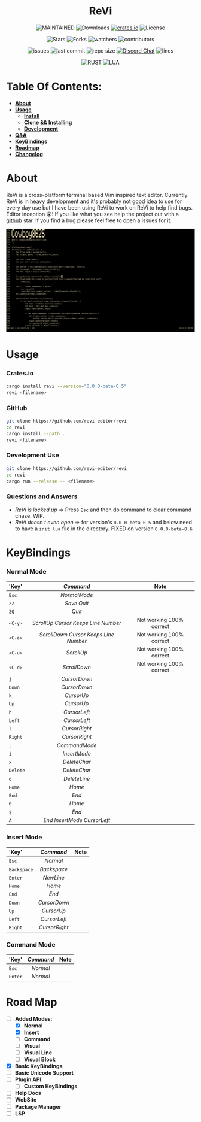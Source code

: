 <h1 align="center"> ReVi </h1>
<p align="center">
  <a><img alt="MAINTAINED" src="https://img.shields.io/badge/Maintained%3F-yes-green.svg"></a>
  <a><img alt="Downloads" src="https://img.shields.io/crates/d/revi"></a>
  <a href="https://crates.io/crates/revi"><img alt="crates.io" src="https://img.shields.io/crates/v/revi.svg"></a>
  <a><img alt="License" src="https://img.shields.io/badge/License-MIT-blue.svg"></a>
</p>
<p align="center">
  <a><img alt="Stars" src="https://img.shields.io/github/stars/revi-editor/revi?style=social"></a>
  <a><img alt="Forks" src="https://img.shields.io/github/forks/revi-editor/revi?style=social"></a>
  <a><img alt="watchers" src="https://img.shields.io/github/watchers/revi-editor/revi?style=social"></a>
  <a><img alt="contributors" src="https://img.shields.io/github/contributors/revi-editor/revi"></a>
</p>
<p align="center">
  <a><img alt="issues" src="https://img.shields.io/github/issues/revi-editor/revi"></a>
  <a><img alt="last commit" src="https://img.shields.io/github/last-commit/revi-editor/revi"></a>
  <a><img alt="repo size" src="https://img.shields.io/github/repo-size/revi-editor/revi"></a> <a href="https://discord.gg/KwnGX8P"><img alt="Discord Chat" src="https://img.shields.io/discord/509849754155614230"></a>
  <a><img alt="lines" src="https://img.shields.io/tokei/lines/github/revi-editor/revi"></a>
</p>
<p align="center">
  <a><img alt="RUST" src="https://img.shields.io/badge/Rust-000000?style=for-the-badge&logo=rust&logoColor=white"></a>
  <a><img alt="LUA" src="https://img.shields.io/badge/Lua-2C2D72?style=for-the-badge&logo=lua&logoColor=white"></a>
</p>

# Table Of Contents:

  - [**About**](#about)
  - [**Usage**](#usage)
    - [**Install**](#cratesio)
    - [**Clone && Installing**](#github)
    - [**Development**](#development-use)
  - [**Q&A**](#questions-and-answers)
  - [**KeyBindings**](#keybindings)
  - [**Roadmap**](#road-map)
  - [**Changelog**](./CHANGELOG.md)

# About

ReVi is a cross-platform terminal based Vim inspired text editor.
Currently ReVi is in heavy development and it's probably not good idea to use for every day use
but I have been using ReVi to work on ReVi to help find bugs. Editor inception 😲!
If you like what you see help the project out with a [github](https://github.com/revi-editor/revi) star.
If you find a bug please feel free to open a issues for it.

<p align="center">
  <a><img alt="Image" src="./snapshots/line_numbers.png"></a>
</p>


# Usage

### **Crates.io**
```sh
cargo install revi --version="0.0.0-beta-0.5"
revi <filename>
```
### **GitHub**
```sh
git clone https://github.com/revi-editor/revi
cd revi
cargo install --path .
revi <filename>
```

### **Development Use**
```sh
git clone https://github.com/revi-editor/revi
cd revi
cargo run --release -- <filename>
```

### **Questions and Answers**

- *ReVi is locked up* => Press `Esc` and then do command to clear command chase.  WIP.
- *ReVi doesn't even open* => for version's `0.0.0-beta-0.5` and below need to have a `init.lua` file in the directory.  FIXED on version `0.0.0-beta-0.6`

# KeyBindings

### **Normal Mode**

|'Key'|*Command*|Note
|:---|:---:|:---:
`Esc`|*NormalMode*|
`ZZ`|*Save Quit*|
`ZQ`|*Quit*|
`<C-y>`|*ScrollUp Cursor Keeps Line Number*|Not working 100% correct
`<C-e>`|*ScrollDown Cursor Keeps Line Number*|Not working 100% correct
`<C-u>`|*ScrollUp*|Not working 100% correct
`<C-d>`|*ScrollDown*|Not working 100% correct
`j`|*CursorDown*|
`Down`|*CursorDown*|
`k`|*CursorUp*|
`Up`|*CursorUp*|
`h`|*CursorLeft*|
`Left`|*CursorLeft*|
`l`|*CursorRight*|
`Right`|*CursorRight*|
`:`|*CommandMode*|
`i`|*InsertMode*|
`x`|*DeleteChar*|
`Delete`|*DeleteChar*|
`d`|*DeleteLine*|
`Home`|*Home*|
`End`|*End*|
`0`|*Home*|
`$`|*End*|
`A`|*End InsertMode CursorLeft*|

### **Insert Mode**

|'Key'|*Command*|Note
|:---|:---:|:---:
`Esc`|*Normal*|
`Backspace`|*Backspace*|
`Enter`|*NewLine*|
`Home`|*Home*|
`End`|*End*|
`Down`|*CursorDown*|
`Up`|*CursorUp*|
`Left`|*CursorLeft*|
`Right`|*CursorRight*|

### **Command Mode**

|'Key'|*Command*|Note
|:---|:---:|:---:
`Esc`|*Normal*|
`Enter`|*Normal*|

# Road Map

- [ ] **Added Modes**:
  - [X] **Normal**
  - [X] **Insert**
  - [ ] **Command**
  - [ ] **Visual**
  - [ ] **Visual Line**
  - [ ] **Visual Block**
- [X] **Basic KeyBindings**
- [ ] **Basic Unicode Support**
- [ ] **Plugin API**:
  - [ ] **Custom KeyBindings**
- [ ] **Help Docs**
- [ ] **WebSite**
- [ ] **Package Manager**
- [ ] **LSP**
